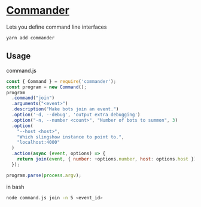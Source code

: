 # [Commander](https://www.npmjs.com/package/commander)

Lets you define command line interfaces

```
yarn add commander
```

## Usage

command.js

```js
const { Command } = require('commander');
const program = new Command();
program
  .command("join")
  .arguments("<event>")
  .description("Make bots join an event.")
  .option('-d, --debug', 'output extra debugging')
  .option("-n, --number <count>", "Number of bots to summon", 3)
  .option(
    "--host <host>",
    "Which slingshow instance to point to.",
    "localhost:4000"
  )
  .action(async (event, options) => {
    return join(event, { number: +options.number, host: options.host });
  });

program.parse(process.argv);
```

in bash

```bash
node command.js join -n 5 <event_id>
```

